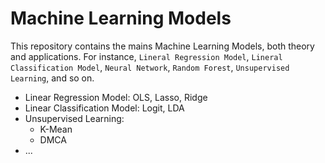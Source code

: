 # Machine Learning Models

This repository contains the mains Machine Learning Models, both theory and applications.
For instance, `Lineral Regression Model`, `Lineral Classification Model`, `Neural Network`, `Random Forest`, `Unsupervised Learning`, and so on.

* Linear Regression Model: OLS, Lasso, Ridge
* Linear Classification Model: Logit, LDA
* Unsupervised Learning:
  * K-Mean
  * DMCA
* ...
